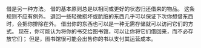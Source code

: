 借是另一种方法。
借的基本原则总是以相同或更好的状态归还借来的物品。
这条规则不应有例外。
退回一些轻微损坏或肮脏的东西几乎可以保证下次你想借东西时，会把你排除在外。
借出你的东西也可以是一种无需存储就可以访问它们的方式。
现在，你可能认为将你的书交给图书馆，可以让你将它们借回来，而不必存放它们； 但是，图书馆很可能会出售你的书以支付其运营成本。